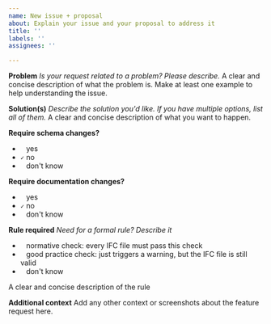 ```yaml
---
name: New issue + proposal
about: Explain your issue and your proposal to address it
title: ''
labels: ''
assignees: ''

---
```


**Problem**
*Is your request related to a problem? Please describe.*
A clear and concise description of what the problem is. Make at least one example to help understanding the issue.

**Solution(s)**
*Describe the solution you'd like. If you have multiple options, list all of them.*
A clear and concise description of what you want to happen. 

**Require schema changes?**
- ` ` yes
- `✓` no
- ` ` don't know

**Require documentation changes?**
- ` ` yes
- `✓` no
- ` ` don't know

**Rule required**
*Need for a formal rule? Describe it*
- ` ` normative check: every IFC file must pass this check
- ` ` good practice check: just triggers a warning, but the IFC file is still valid
- ` ` don't know

A clear and concise description of the rule 

**Additional context**
Add any other context or screenshots about the feature request here.
